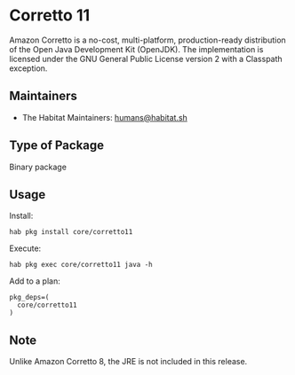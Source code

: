 # Corretto 11

Amazon Corretto is a no-cost, multi-platform, production-ready distribution of
the Open Java Development Kit (OpenJDK). The implementation is licensed under
the GNU General Public License version 2 with a Classpath exception.

## Maintainers

* The Habitat Maintainers: <humans@habitat.sh>

## Type of Package

Binary package

## Usage

Install:
```
hab pkg install core/corretto11
```

Execute:
```
hab pkg exec core/corretto11 java -h
```

Add to a plan:
```
pkg_deps=(
  core/corretto11
)
```
## Note

Unlike Amazon Corretto 8, the JRE is not included in this release.
```
